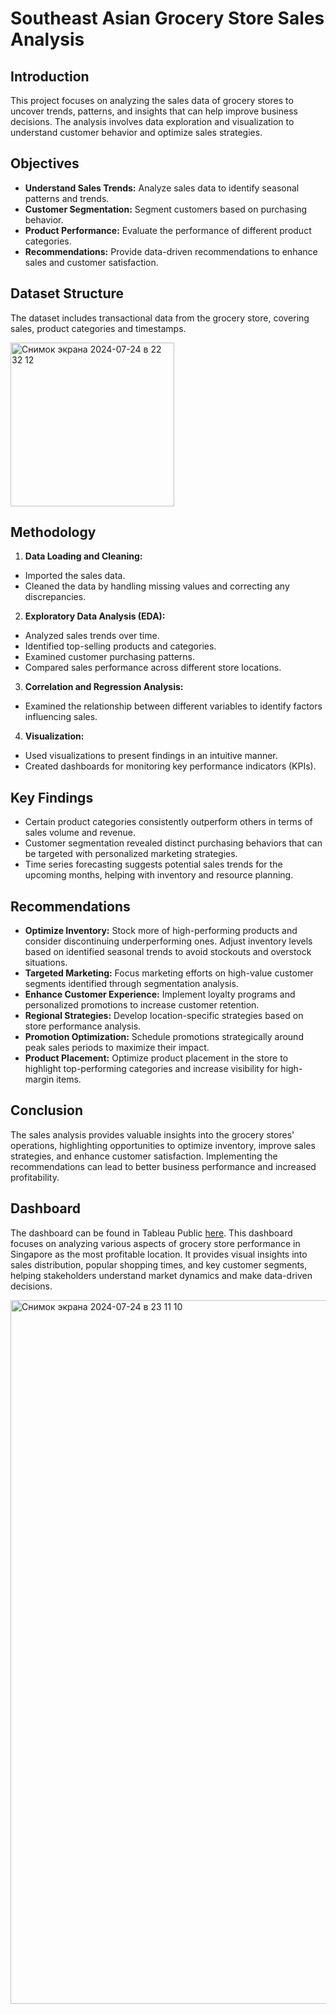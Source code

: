 # Southeast Asian Grocery Store Sales Analysis

## Introduction
This project focuses on analyzing the sales data of grocery stores to uncover trends, patterns, and insights that can help improve business decisions. The analysis involves data exploration and visualization to understand customer behavior and optimize sales strategies. 

## Objectives

- **Understand Sales Trends:** Analyze sales data to identify seasonal patterns and trends.
- **Customer Segmentation:** Segment customers based on purchasing behavior.
- **Product Performance:** Evaluate the performance of different product categories.
- **Recommendations:** Provide data-driven recommendations to enhance sales and customer satisfaction.

## Dataset Structure
The dataset includes transactional data from the grocery store, covering sales, product categories and timestamps.

<img width="262" alt="Снимок экрана 2024-07-24 в 22 32 12" src="https://github.com/user-attachments/assets/7127e185-802a-4df6-8c5a-5ac973e269a9">

## Methodology

1. **Data Loading and Cleaning:**
  - Imported the sales data.
  - Cleaned the data by handling missing values and correcting any discrepancies.
    
2. **Exploratory Data Analysis (EDA):**
  - Analyzed sales trends over time.
  - Identified top-selling products and categories.
  - Examined customer purchasing patterns.
  - Compared sales performance across different store locations.

3. **Correlation and Regression Analysis:**
  - Examined the relationship between different variables to identify factors influencing sales.

4. **Visualization:**
  - Used visualizations to present findings in an intuitive manner.
  - Created dashboards for monitoring key performance indicators (KPIs).

## Key Findings
- Certain product categories consistently outperform others in terms of sales volume and revenue.
- Customer segmentation revealed distinct purchasing behaviors that can be targeted with personalized marketing strategies.
- Time series forecasting suggests potential sales trends for the upcoming months, helping with inventory and resource planning.

## Recommendations

- **Optimize Inventory:** Stock more of high-performing products and consider discontinuing underperforming ones. Adjust inventory levels based on identified seasonal trends to avoid stockouts and overstock situations.
- **Targeted Marketing:** Focus marketing efforts on high-value customer segments identified through segmentation analysis.
- **Enhance Customer Experience:** Implement loyalty programs and personalized promotions to increase customer retention.
- **Regional Strategies:** Develop location-specific strategies based on store performance analysis.
- **Promotion Optimization:** Schedule promotions strategically around peak sales periods to maximize their impact.
- **Product Placement:** Optimize product placement in the store to highlight top-performing categories and increase visibility for high-margin items.

## Conclusion
The sales analysis provides valuable insights into the grocery stores' operations, highlighting opportunities to optimize inventory, improve sales strategies, and enhance customer satisfaction. Implementing the recommendations can lead to better business performance and increased profitability.

## Dashboard
The dashboard can be found in Tableau Public [here](https://public.tableau.com/app/profile/sofia.petrova/viz/SingaporeGroceryStoresDashboard/SingaporeGroceryStoresDashboard). This dashboard focuses on analyzing various aspects of grocery store performance in Singapore as the most profitable location. It provides visual insights into sales distribution, popular shopping times, and key customer segments, helping stakeholders understand market dynamics and make data-driven decisions.

<img width="1126" alt="Снимок экрана 2024-07-24 в 23 11 10" src="https://github.com/user-attachments/assets/e0e12927-7b3e-4835-b2c1-35311b509d80">


